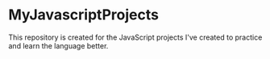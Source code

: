 # MyJavascriptProjects
This repository is created for the JavaScript projects I've created to practice and learn the language better.
